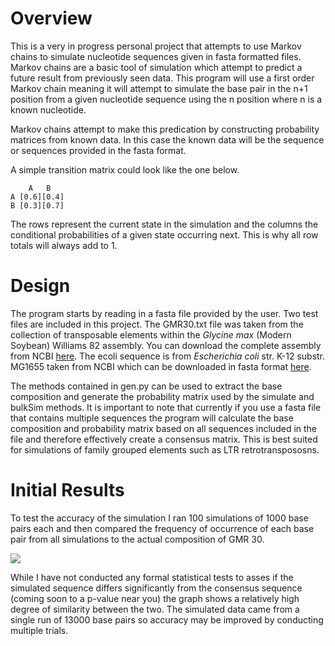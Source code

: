 
# Overview 
This is a very in progress personal project that attempts to use Markov chains to simulate nucleotide sequences given in fasta formatted files. 
Markov chains are a basic tool of simulation which attempt to predict a future result from previously seen data. This program will use a first order Markov chain meaning it will attempt to simulate the base pair in the n+1 position from a given nucleotide sequence using the n position where n is a known nucleotide. 

Markov chains attempt to make this predication by constructing probability matrices from known data. In this case the known data will be the sequence or sequences provided in the fasta format.

A simple transition matrix could look like the one below.
```{python]
    A   B
A [0.6][0.4]
B [0.3][0.7]
```
The rows represent the current state in the simulation and the columns the conditional probabilities of a given state occurring next. This is why all row totals will always add to 1.

# Design
  The program starts by reading in a fasta file provided by the user. Two test files are included in this project. The GMR30.txt file was taken from the collection of transposable elements within the *Glycine max* (Modern Soybean) Williams 82 assembly. You can download the complete assembly from NCBI [here](https://www.ncbi.nlm.nih.gov/assembly/GCF_000004515.5).
The ecoli sequence is from *Escherichia coli* str. K-12 substr. MG1655 taken from NCBI which can be downloaded in fasta format [here](https://www.ncbi.nlm.nih.gov/genome/167?genome_assembly_id=161521).

  The methods contained in gen.py can be used to extract the base composition and generate the probability matrix used by the simulate and bulkSim methods. It is important to note that currently if you use a fasta file that contains multiple sequences the program will calculate the base composition and probability matrix based on all sequences included in the file and therefore effectively create a consensus matrix. This is best suited for simulations of family grouped elements such as LTR retrotranspososns. 
  
  # Initial Results
  To test the accuracy of the simulation I ran 100 simulations of 1000 base pairs each and then compared the frequency of occurrence of each base pair from all simulations to the actual composition of GMR 30. 
  
![](https://github.com/EthanHolleman/Seq-Sim/blob/master/Images/plot1.png)

While I have not conducted any formal statistical tests to asses if the simulated sequence differs significantly from the consensus sequence (coming soon to a p-value near you) the graph shows a relatively high degree of similarity between the two. The simulated data came from a single run of 13000 base pairs so accuracy may be improved by conducting multiple trials.
